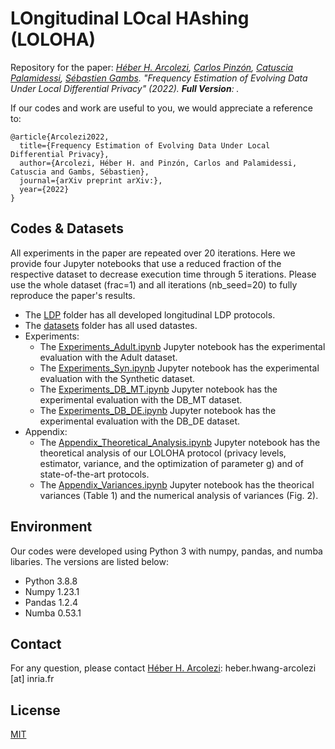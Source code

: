 # LOngitudinal LOcal HAshing (LOLOHA)
Repository for the paper: *[Héber H. Arcolezi](https://hharcolezi.github.io/), [Carlos Pinzón](https://www.caph.info/), [Catuscia Palamidessi](http://www.lix.polytechnique.fr/Labo/Catuscia.Palamidessi/), [Sébastien Gambs](https://sebastiengambs.openum.ca/). "Frequency Estimation of Evolving Data Under Local Differential Privacy" (2022). **Full Version**: .*

If our codes and work are useful to you, we would appreciate a reference to:

```
@article{Arcolezi2022,
  title={Frequency Estimation of Evolving Data Under Local Differential Privacy},
  author={Arcolezi, Héber H. and Pinzón, Carlos and Palamidessi, Catuscia and Gambs, Sébastien},
  journal={arXiv preprint arXiv:},
  year={2022}
}
```

## Codes & Datasets
All experiments in the paper are repeated over 20 iterations. Here we provide four Jupyter notebooks that use a reduced fraction of the respective dataset to decrease execution time through 5 iterations. Please use the whole dataset (frac=1) and all iterations (nb_seed=20) to fully reproduce the paper's results.

- The [LDP](https://github.com/hharcolezi/LOLOHA/tree/main/LDP) folder has all developed longitudinal LDP protocols.
- The [datasets](https://github.com/hharcolezi/LOLOHA/tree/main/datasets) folder has all used datastes.
- Experiments:
  - The [Experiments_Adult.ipynb](https://github.com/hharcolezi/LOLOHA/blob/main/Experiments_Adult.ipynb) Jupyter notebook has the experimental evaluation with the Adult dataset.
  - The [Experiments_Syn.ipynb](https://github.com/hharcolezi/LOLOHA/blob/main/Experiments_Syn.ipynb) Jupyter notebook has the experimental evaluation with the Synthetic dataset.
  - The [Experiments_DB_MT.ipynb](https://github.com/hharcolezi/LOLOHA/blob/main/Experiments_DB_MT.ipynb) Jupyter notebook has the experimental evaluation with the DB_MT dataset.
  - The [Experiments_DB_DE.ipynb](https://github.com/hharcolezi/LOLOHA/blob/main/Experiments_DB_DE.ipynb) Jupyter notebook has the experimental evaluation with the DB_DE dataset.
- Appendix:
  - The [Appendix_Theoretical_Analysis.ipynb](https://github.com/hharcolezi/LOLOHA/blob/main/Appendix_LOLOHA_Analysis.ipynb) Jupyter notebook has the theoretical analysis of our LOLOHA protocol (privacy levels, estimator, variance, and the optimization of parameter g) and of state-of-the-art protocols.
  - The [Appendix_Variances.ipynb](https://github.com/hharcolezi/LOLOHA/blob/main/Appendix_Variances.ipynb) Jupyter notebook has the theorical variances (Table 1) and the numerical analysis of variances (Fig. 2).

## Environment
Our codes were developed using Python 3 with numpy, pandas, and numba libaries. The versions are listed below:

- Python 3.8.8
- Numpy 1.23.1
- Pandas 1.2.4
- Numba 0.53.1

## Contact
For any question, please contact [Héber H. Arcolezi](https://hharcolezi.github.io/): heber.hwang-arcolezi [at] inria.fr

## License
[MIT](https://github.com/hharcolezi/LOLOHA/blob/main/LICENSE)